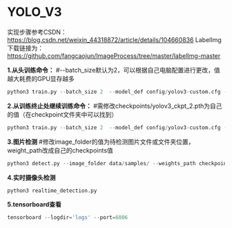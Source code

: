 # YOLO_V3
实现步骤参考CSDN：https://blog.csdn.net/weixin_44318872/article/details/104660836
LabelImg下载链接为：https://github.com/fangcaojun/ImageProcess/tree/master/labelImg-master



**1.从头训练命令：**
#--batch_size默认为2，可以根据自己电脑配置进行更改，值越大耗费的GPU显存越多
```python
python3 train.py --batch_size 2  --model_def config/yolov3-custom.cfg --data_config config/custom.data --pretrained_weights weights/yolov3.weights
```

**2.从训练终止处继续训练命令：**
#需修改checkpoints/yolov3_ckpt_2.pth为自己的值（在checkpoint文件夹中可以找到）
```python
python3 train.py --batch_size 2  --model_def config/yolov3-custom.cfg --data_config config/custom.data --pretrained_weights checkpoints/yolov3_ckpt_2.pth
```

**3.图片检测**
#修改image_folder的值为待检测图片文件或文件夹位置，weight_path改成自己的checkpoints值
```python
python3 detect.py --image_folder data/samples/ --weights_path checkpoints/yolov3_ckpt_6.pth --model_def config/yolov3-custom.cfg --class_path data/classes.names
```

**4.实时摄像头检测**
```
python3 realtime_detection.py
```

**5.tensorboard查看**
```python
tensorboard --logdir='logs' --port=6006
```


